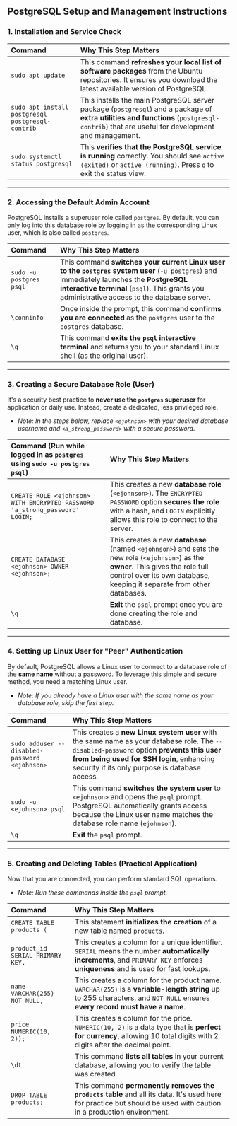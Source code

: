 ## PostgreSQL Setup and Management Instructions

### 1. Installation and Service Check

| Command | Why This Step Matters |
| :--- | :--- |
| `sudo apt update` | This command **refreshes your local list of software packages** from the Ubuntu repositories. It ensures you download the latest available version of PostgreSQL. |
| `sudo apt install postgresql postgresql-contrib` | This installs the main PostgreSQL server package (`postgresql`) and a package of **extra utilities and functions** (`postgresql-contrib`) that are useful for development and management. |
| `sudo systemctl status postgresql` | This **verifies that the PostgreSQL service is running** correctly. You should see `active (exited)` or `active (running)`. Press `q` to exit the status view. |

***

### 2. Accessing the Default Admin Account

PostgreSQL installs a superuser role called `postgres`. By default, you can only log into this database role by logging in as the corresponding Linux user, which is also called `postgres`.

| Command | Why This Step Matters |
| :--- | :--- |
| `sudo -u postgres psql` | This command **switches your current Linux user to the `postgres` system user** (`-u postgres`) and immediately launches the **PostgreSQL interactive terminal** (`psql`). This grants you administrative access to the database server. |
| `\conninfo` | Once inside the prompt, this command **confirms you are connected** as the `postgres` user to the `postgres` database. |
| `\q` | This command **exits the `psql` interactive terminal** and returns you to your standard Linux shell (as the original user). |

***

### 3. Creating a Secure Database Role (User)

It's a security best practice to **never use the `postgres` superuser** for application or daily use. Instead, create a dedicated, less privileged role.

* *Note: In the steps below, replace `<ejohnson>` with your desired database username and `<a_strong_password>` with a secure password.*

| Command (Run while logged in as `postgres` using `sudo -u postgres psql`) | Why This Step Matters |
| :--- | :--- |
| `CREATE ROLE <ejohnson> WITH ENCRYPTED PASSWORD 'a_strong_password' LOGIN;` | This creates a new **database role** (`<ejohnson>`). The `ENCRYPTED PASSWORD` option **secures the role** with a hash, and `LOGIN` explicitly allows this role to connect to the server. |
| `CREATE DATABASE <ejohnson> OWNER <ejohnson>;` | This creates a new **database** (named `<ejohnson>`) and sets the new role (`<ejohnson>`) as the **owner**. This gives the role full control over its own database, keeping it separate from other databases. |
| `\q` | **Exit** the `psql` prompt once you are done creating the role and database. |

***

### 4. Setting up Linux User for "Peer" Authentication

By default, PostgreSQL allows a Linux user to connect to a database role of the **same name** without a password. To leverage this simple and secure method, you need a matching Linux user.

* *Note: If you already have a Linux user with the same name as your database role, skip the first step.*

| Command | Why This Step Matters |
| :--- | :--- |
| `sudo adduser --disabled-password <ejohnson>` | This creates a **new Linux system user** with the same name as your database role. The `--disabled-password` option **prevents this user from being used for SSH login**, enhancing security if its only purpose is database access. |
| `sudo -u <ejohnson> psql` | This command **switches the system user** to `<ejohnson>` and opens the `psql` prompt. PostgreSQL automatically grants access because the Linux user name matches the database role name (`ejohnson`). |
| `\q` | **Exit** the `psql` prompt. |

***

### 5. Creating and Deleting Tables (Practical Application)

Now that you are connected, you can perform standard SQL operations.

* *Note: Run these commands inside the `psql` prompt.*

| Command | Why This Step Matters |
| :--- | :--- |
| `CREATE TABLE products (` | This statement **initializes the creation** of a new table named `products`. |
| `product_id SERIAL PRIMARY KEY,` | This creates a column for a unique identifier. `SERIAL` means the number **automatically increments**, and `PRIMARY KEY` enforces **uniqueness** and is used for fast lookups. |
| `name VARCHAR(255) NOT NULL,` | This creates a column for the product name. `VARCHAR(255)` is a **variable-length string** up to 255 characters, and `NOT NULL` ensures **every record must have a name**. |
| `price NUMERIC(10, 2));` | This creates a column for the price. `NUMERIC(10, 2)` is a data type that is **perfect for currency**, allowing 10 total digits with 2 digits after the decimal point. |
| `\dt` | This command **lists all tables** in your current database, allowing you to verify the table was created. |
| `DROP TABLE products;` | This command **permanently removes the `products` table** and all its data. It's used here for practice but should be used with caution in a production environment. |
